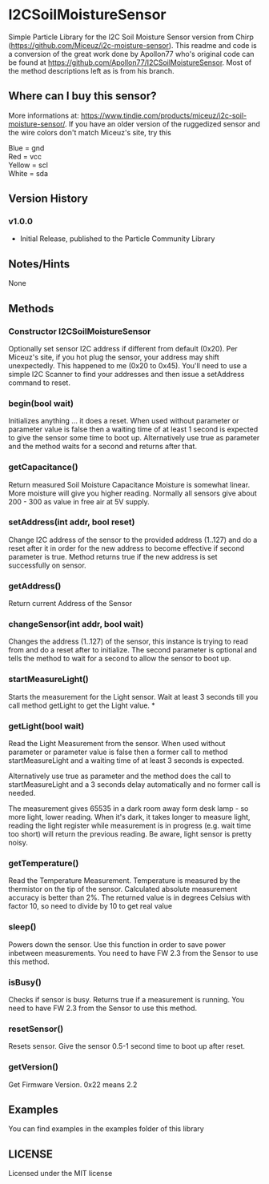 # I2CSoilMoistureSensor

Simple Particle Library for the I2C Soil Moisture Sensor version from Chirp
(https://github.com/Miceuz/i2c-moisture-sensor).  This readme and code is a conversion of the great work done by
Apollon77 who's original code can be found at https://github.com/Apollon77/I2CSoilMoistureSensor.  Most of the method descriptions left as is from his branch.

## Where can I buy this sensor?

More informations at: https://www.tindie.com/products/miceuz/i2c-soil-moisture-sensor/.
If you have an older version of the ruggedized sensor and the wire colors don't match Miceuz's site, try this

Blue = gnd  
Red = vcc   
Yellow = scl  
White = sda  

## Version History

### v1.0.0
- Initial Release, published to the Particle Community Library

## Notes/Hints
None

## Methods

### Constructor I2CSoilMoistureSensor
Optionally set sensor I2C address if different from default (0x20).  Per Miceuz's site, if you hot plug the sensor, your address may shift unexpectedly.  This happened to me (0x20 to 0x45).  You'll need to use a simple I2C Scanner to find your addresses and then issue a setAddress command to reset.


### begin(bool wait)
Initializes anything ... it does a reset.
When used without parameter or parameter value is false then a
waiting time of at least 1 second is expected to give the sensor
some time to boot up.
Alternatively use true as parameter and the method waits for a
second and returns after that.

### getCapacitance()
Return measured Soil Moisture Capacitance Moisture is somewhat linear. More moisture will
give you higher reading. Normally all sensors give about 200 - 300 as value in free air at
5V supply.

### setAddress(int addr, bool reset)
Change I2C address of the sensor to the provided address (1..127) and do a reset after it
in order for the new address to become effective if second parameter is true. Method
returns true if the new address is set successfully on sensor.

### getAddress()
Return current Address of the Sensor

### changeSensor(int addr, bool wait)
Changes the address (1..127) of the sensor, this instance is trying to read from
and do a reset after to initialize.
The second parameter is optional and tells the method to wait for a second to allow
the sensor to boot up.

### startMeasureLight()
Starts the measurement for the Light sensor. Wait at least 3 seconds till you call method
getLight to get the Light value.                *

### getLight(bool wait)
Read the Light Measurement from the sensor. When used without parameter or parameter value
is false then a former call to method startMeasureLight and a waiting time of at least 3
seconds is expected.

Alternatively use true as parameter and the method does the call to startMeasureLight and
a 3 seconds delay automatically and no former call is needed.

The measurement gives 65535 in a dark room away form desk lamp - so more light, lower
reading. When it's dark, it takes longer to measure light, reading the light register
while measurement is in progress (e.g. wait time too short) will return the previous
reading. Be aware, light sensor is pretty noisy.

### getTemperature()
Read the Temperature Measurement. Temperature is measured by the thermistor on the tip of
the sensor. Calculated absolute measurement accuracy is better than 2%. The returned value
is in degrees Celsius with factor 10, so need to divide by 10 to get real value

### sleep()
Powers down the sensor. Use this function in order to save power inbetween measurements.
You need to have FW 2.3 from the Sensor to use this method.

### isBusy()
Checks if sensor is busy. Returns true if a measurement is running.
You need to have FW 2.3 from the Sensor to use this method.

### resetSensor()
Resets sensor. Give the sensor 0.5-1 second time to boot up after reset.

### getVersion()
Get Firmware Version. 0x22 means 2.2

## Examples
You can find examples in the examples folder of this library

## LICENSE
Licensed under the MIT license
